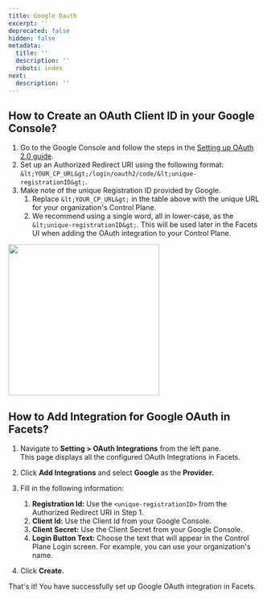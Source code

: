 ```yaml
---
title: Google Oauth
excerpt: ''
deprecated: false
hidden: false
metadata:
  title: ''
  description: ''
  robots: index
next:
  description: ''
---
```

## How to Create an OAuth Client ID in your Google Console?

1. Go to the Google Console and follow the steps in the [Setting up OAuth 2.0 guide](https://support.google.com/cloud/answer/6158849).
2. Set up an Authorized Redirect URI using the following format: `&lt;YOUR_CP_URL&gt;/login/oauth2/code/&lt;unique-registrationID&gt;`.
3. Make note of the unique Registration ID provided by Google.
   1. Replace `&lt;YOUR_CP_URL&gt;` in the table above with the unique URL for your organization's Control Plane.
   2. We recommend using a single word, all in lower-case, as the `&lt;unique-registrationID&gt;`. This will be used later in the Facets UI when adding the OAuth integration to your Control Plane.

<Image align="center" className="border" width="300px" border={true} src="https://files.readme.io/700bc57-google-oauth.png" />

## How to Add Integration for Google OAuth in Facets?

1. Navigate to **Setting > OAuth Integrations** from the left pane.\
   This page displays all the configured OAuth Integrations in Facets.
2. Click **Add Integrations** and select **Google** as the **Provider.**
3. Fill in the following information:

   1. **Registration Id:** Use the `<unique-registrationID>` from the Authorized Redirect URI in Step 1.
   2. **Client Id:** Use the Client Id from your Google Console.
   3. **Client Secret:** Use the Client Secret from your Google Console.
   4. **Login Button Text:** Choose the text that will appear in the Control Plane Login screen. For example, you can use your organization's name.
4. Click **Create.**

That's it! You have successfully set up Google OAuth integration in Facets.